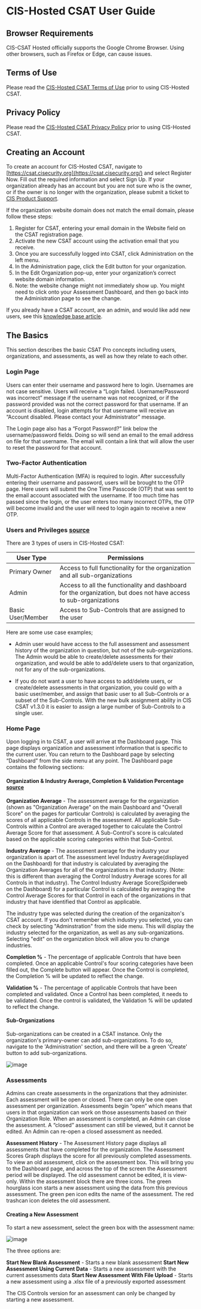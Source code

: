 # CIS-Hosted CSAT User Guide


## Browser Requirements 

CIS-CSAT Hosted officially supports the Google Chrome Browser. Using other browsers, such as Firefox or Edge, can cause issues. 


## Terms of Use

Please read the [CIS-Hosted CSAT Terms of Use](https://csat.cisecurity.org/accounts/terms-of-use) prior to using CIS-Hosted CSAT.


## Privacy Policy 

Please read the [CIS-Hosted CSAT Privacy Policy](https://csat.cisecurity.org/accounts/privacy-policy) prior to using CIS-Hosted CSAT.


## Creating an Account

To create an account for CIS-Hosted CSAT, navigate to [https://csat.cisecurity.org](https://csat.cisecurity.org/) and select Register Now. Fill out the required information and select Sign Up. If your organization already has an account but you are not sure who is the owner, or if the owner is no longer with the organization, please submit a ticket to [CIS Product Support](https://cisecurity.org/support). 

If the organization website domain does not match the email domain, please follow these steps: 

1. Register for CSAT, entering your email domain in the Website field on the CSAT registration page.
2. Activate the new CSAT account using the activation email that you receive.
3. Once you are successfully logged into CSAT, click Administration on the left menu.
4. In the Administration page, click the Edit button for your organization.
5. In the Edit Organization pop-up, enter your organization’s correct website domain information.
6. Note: the website change might not immediately show up. You might need to click onto your Assessment Dashboard, and then go back into the Administration page to see the change.

If you already have a CSAT account, are an admin, and would like add new users, see this [knowledge base article](https://cisecurity.atlassian.net/l/cp/pLhyB1PX). 

## The Basics

This section describes the basic CSAT Pro concepts including users, organizations, and assessments, as well as how they relate to each other.


### Login Page

Users can enter their username and password here to login. Usernames are not case sensitive. Users will receive a “Login failed. Username/Password was incorrect” message if the username was not recognized, or if the password provided was not the correct password for that username. If an account is disabled, login attempts for that username will receive an “Account disabled. Please contact your Administrator” message.

The Login page also has a “Forgot Password?” link below the username/password fields. Doing so will send an email to the email address on file for that username. The email will contain a link that will allow the user to reset the password for that account.


### Two-Factor Authentication
Multi-Factor Authentication (MFA) is required to login. After successfully entering their username and password, users will be brought to the OTP page. Here users will submit the One Time Passcode (OTP) that was sent to the email account associated with the username. If too much time has passed since the login, or the user enters too many incorrect OTPs, the OTP will become invalid and the user will need to login again to receive a new OTP.


### Users and Privileges [source](https://cisecurity.atlassian.net/wiki/spaces/SCFKB/pages/625672294/Users+and+Permission+for+CIS+CSAT+tool)

There are 3 types of users in CIS-Hosted CSAT: 

| User Type   | Permissions |
| ----------- | ----------- |
| Primary Owner      | Access to full functionality for the organization and all sub-organizations       |
| Admin   | Access to all the functionality and dashboard for the organization, but does not have access to sub-organizations        |
| Basic User/Member  |  Access to Sub-Controls that are assigned to the user

Here are some use case examples;

- Admin user would have access to the full assessment and assessment history of the organization in question, but not of the sub-organizations.  The Admin would be able to create/delete assessments for their organization, and would be able to add/delete users to that organization, not for any of the sub-organizations.

- If you do not want a user to have access to add/delete users, or create/delete assessments in that organization, you could go with a basic user/member, and assign that basic user to all Sub-Controls or a subset of the Sub-Controls.  With the new bulk assignment ability in CIS CSAT v1.3.0 it is easier to assign a large number of Sub-Controls to a single user.

  
### Home Page

Upon logging in to CSAT, a user will arrive at the Dashboard page. This page displays organization and assessment information that is specific to the current user. You can return to the Dashboard page by selecting “Dashboard” from the side menu at any point. The Dashboard page contains the following sections:

#### Organization & Industry Average, Completion & Validation Percentage [source](https://cisecurity.atlassian.net/wiki/spaces/SCFKB/pages/276267293/How+are+individual+organization+assessment+and+industry+average+scores+calculated+in+CSAT) 

**Organization Average** - 
The assessment average for the organization (shown as "Organization Average" on the main Dashboard and "Overall Score" on the pages for particular Controls) is calculated by averaging the scores of all applicable Controls in the assessment. All applicable Sub-Controls within a Control are averaged together to calculate the Control Average Score for that assessment. A Sub-Control's score is calculated based on the applicable scoring categories within that Sub-Control.

**Industry Average** - 
The assessment average for the industry your organization is apart of. The assessment level Industry Average(displayed on the Dashboard) for that industry is calculated by averaging the Organization Averages for all of the organizations in that industry.  (Note: this is different than averaging the Control Industry Average scores for all Controls in that industry). The Control Industry Average Score(Spiderweb on the Dashboard) for a particular Control is calculated by averaging the Control Average Scores for that Control in each of the organizations in that industry that have identified that Control as applicable. 

The industry type was selected during the creation of the organizaiton's CSAT account. If you don't remember which industry you selected, you can check by selecting "Adminstration" from the side menu. This will display the industry selected for the organization, as well as any sub-organizations. Selecting "edit" on the organization block will allow you to change industries. 

**Completion %** - 
The percentage of applicable Controls that have been completed. Once an applicable Control's four scoring categories have been filled out, the Complete button will appear. Once the Control is completed, the Completion % will be updated to reflect the change. 


**Validation %** - 
The percentage of applicable Controls that have been completed and validated. Once a Control has been completed, it needs to be validated. Once the control is validated, the Validation % will be updated to reflect the change. 


#### Sub-Organizations
Sub-organizations can be created in a CSAT instance. Only the organization's primary-owner can add sub-organizations. To do so, navigate to the 'Administration' section, and there will be a green 'Create' button to add sub-organizations.


![image](https://github.com/user-attachments/assets/d4622c75-576c-4994-806b-a43fdae46967)




### Assessments 
Admins can create assessments in the organizations that they administer. Each assessment will be open or closed. There can only be one open assessment per organization. Assessments begin “open” which means that users in that organization can work on those assessments based on their Organization Role. When an assessment is completed, an Admin can close the assessment. A “closed” assessment can still be viewed, but it cannot be edited. An Admin can re-open a closed assessment as needed. 

**Assessment History** - 
The Assessment History page displays all assessments that have completed for the organization. The Assessment Scores Graph displays the score for all previously completed assessments. To view an old assessment, click on the assessment box. This will bring you to the Dashboard page, and across the top of the screen the Assessment period will be displayed. The old assessment cannot be edited, it is view-only. 
Within the assessment block there are three icons. The green hourglass icon starts a new assessment using the data from this previous assessment. The green pen icon edits the name of the assessment. The red trashcan icon deletes the old assessment. 

#### Creating a New Assessment 
To start a new assessment, select the green box with the assessment name: 


![image](https://github.com/user-attachments/assets/8798f8bb-55f2-4003-9279-35a8c70e4dde)


The three options are: 

**Start New Blank Assessment** - Starts a new blank assessment 
**Start New Assessment Using Current Data** - Starts a new assessment with the current assessments data
**Start New Assessment With File Upload** - Starts a new assessment using a .xlsx file of a previously exported assessment

The CIS Controls version for an assessment can only be changed by starting a new assessment. 

